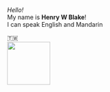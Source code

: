 _Hello!_ <br>
My name is **Henry W Blake**! <br>
I can speak English and Mandarin <br>
<div>&#127481;&#127484</div>
<img src='https://upload.wikimedia.org/wikipedia/commons/thumb/d/d9/Flag_of_Canada_%28Pantone%29.svg/2880px-Flag_of_Canada_%28Pantone%29.svg.png' height='100px'>
